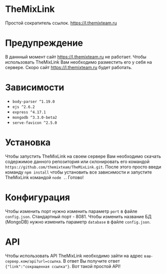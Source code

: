 # TheMixLink
Простой сократитель ссылок. https://l.themixteam.ru

# Предупреждение
В даннный момент сайт https://l.themixteam.ru не работает. Чтобы использовать TheMixLink Вам необходимо разместить его у себя на сервере. Скоро сайт https://l.themixteam.ru будет работать.

# Зависимости
- `body-parser ^1.19.0`
- `ejs ^2.6.2`
- `express ^4.17.1`
- `mongodb ^3.3.0-beta2`
- `serve-favicon ^2.5.0`

# Установка
Чтобы запустить TheMixLink на своем сервере Вам необходимо скачать содержимое данного репозитория или склонировать его командой `https://github.com/themixteam/TheMixLink.git`. После этого просто введи команду `npm install` чтобы установить все зависимости и запустите TheMixLink командой `node .`. Готово!

# Конфигурация
Чтобы изменить порт нужно изменить параметр `port` в файле `config.json`. Стандартный порт - 8081. Чтобы изменить название БД (MongoDB) нужно изменить параметр `database` в файле `config.json`.

# API
Чтобы использовать API TheMixLink необходимо зайти на адрес `ваш-сервер.ком/api?url=ссылка`. В ответ Вы получите ответ `{"link":"сокращенная ссылка"}`. Вот такой простой API!
